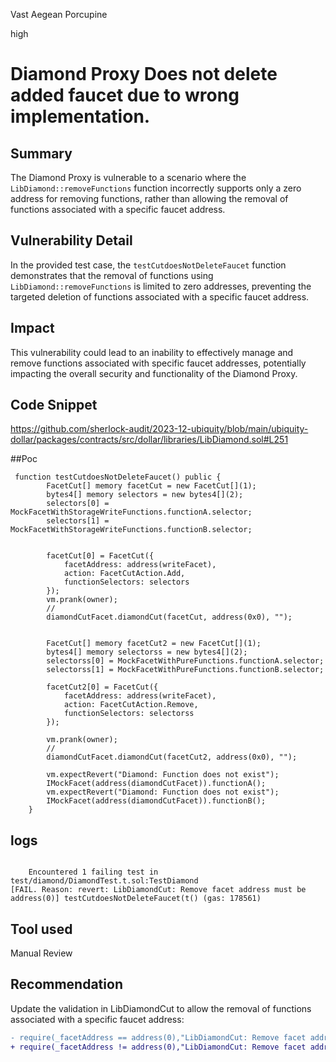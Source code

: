 Vast Aegean Porcupine

high

# Diamond Proxy Does not delete added faucet due to  wrong implementation.

## Summary
The Diamond Proxy is vulnerable to a scenario where the `LibDiamond::removeFunctions` function incorrectly supports only a zero address for removing functions, rather than allowing the removal of functions associated with a specific faucet address.

## Vulnerability Detail
In the provided test case, the `testCutdoesNotDeleteFaucet` function demonstrates that the removal of functions using `LibDiamond::removeFunctions` is limited to zero addresses, preventing the targeted deletion of functions associated with a specific faucet address.

## Impact
This vulnerability could lead to an inability to effectively manage and remove functions associated with specific faucet addresses, potentially impacting the overall security and functionality of the Diamond Proxy.

## Code Snippet
https://github.com/sherlock-audit/2023-12-ubiquity/blob/main/ubiquity-dollar/packages/contracts/src/dollar/libraries/LibDiamond.sol#L251

##Poc
```solidity
 function testCutdoesNotDeleteFaucet() public {
        FacetCut[] memory facetCut = new FacetCut[](1);
        bytes4[] memory selectors = new bytes4[](2);
        selectors[0] = MockFacetWithStorageWriteFunctions.functionA.selector;
        selectors[1] = MockFacetWithStorageWriteFunctions.functionB.selector;
       
        
        facetCut[0] = FacetCut({
            facetAddress: address(writeFacet),
            action: FacetCutAction.Add,
            functionSelectors: selectors
        });
        vm.prank(owner);
        // 
        diamondCutFacet.diamondCut(facetCut, address(0x0), "");


        FacetCut[] memory facetCut2 = new FacetCut[](1);
        bytes4[] memory selectorss = new bytes4[](2);
        selectorss[0] = MockFacetWithPureFunctions.functionA.selector;
        selectorss[1] = MockFacetWithPureFunctions.functionB.selector;

        facetCut2[0] = FacetCut({
            facetAddress: address(writeFacet),
            action: FacetCutAction.Remove,
            functionSelectors: selectorss
        });

        vm.prank(owner);
        // 
        diamondCutFacet.diamondCut(facetCut2, address(0x0), "");

        vm.expectRevert("Diamond: Function does not exist");
        IMockFacet(address(diamondCutFacet)).functionA();
        vm.expectRevert("Diamond: Function does not exist");
        IMockFacet(address(diamondCutFacet)).functionB();
    }
```

## logs
```solidity

    Encountered 1 failing test in test/diamond/DiamondTest.t.sol:TestDiamond
[FAIL. Reason: revert: LibDiamondCut: Remove facet address must be address(0)] testCutdoesNotDeleteFaucet(t() (gas: 178561)

```

## Tool used

Manual Review

## Recommendation
Update the validation in LibDiamondCut to allow the removal of functions associated with a specific faucet address:
```diff
- require(_facetAddress == address(0),"LibDiamondCut: Remove facet address must be address(0)");
+ require(_facetAddress != address(0),"LibDiamondCut: Remove facet address should not be address(0)");
```
